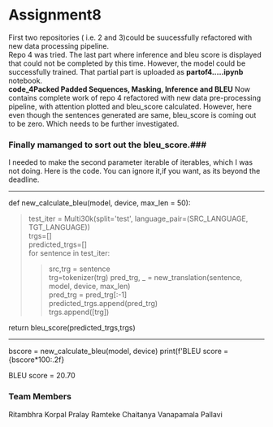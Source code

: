 # Assignment8
First two repositories ( i.e. 2 and 3)could be suucessfully refactored with new data processing pipeline.</br>
Repo 4 was tried. The last part where inference and bleu score is displayed that could not be completed by this time. However, the model could be successfully trained. That partial part is uploaded as **partof4.....ipynb** notebook. </br>
**code_4Packed Padded Sequences, Masking, Inference and BLEU** Now contains complete work of repo 4 refactored with new data pre-processing pipeline, with attention plotted and bleu_score calculated. However, here even though the sentences generated are same, bleu_score is coming out to be zero. Which needs to be further investigated.</br>

### Finally mamanged to sort out the bleu_score.###
I needed to make the second parameter iterable of iterables, which I was not doing. Here is the code. You can ignore it,if you want, as its beyond the deadline.
__________________________________________________________________________________________
def new_calculate_bleu(model, device, max_len = 50):</br>
  > test_iter = Multi30k(split='test', language_pair=(SRC_LANGUAGE, TGT_LANGUAGE))</br>
  > trgs=[]</br>
  > predicted_trgs=[]</br>
  > for sentence in test_iter:</br>  
  >> src,trg = sentence</br>
  >> trg=tokenizer(trg)
  >> pred_trg, _ = new_translation(sentence, model, device, max_len)</br>
  >> pred_trg = pred_trg[:-1]</br>
  >> predicted_trgs.append(pred_trg)</br>
  >> trgs.append([trg])   </br>
  >> 
 return bleu_score(predicted_trgs,trgs)
__________________________________________________________________________________________ 
bscore = new_calculate_bleu(model, device)
print(f'BLEU score = {bscore*100:.2f}
 
 BLEU score = 20.70

### Team Members
Ritambhra Korpal
Pralay Ramteke
Chaitanya Vanapamala
Pallavi
